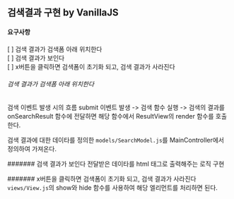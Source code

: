 ## 검색결과 구현 by VanillaJS

#### 요구사항 
[ ] 검색 결과가 검색폼 아래 위치한다   
[ ] 검색 결과가 보인다   
[ ] x버튼을 클릭하면 검색폼이 초기화 되고, 검색 결과가 사라진다


###### 검색 결과가 검색폼 아래 위치한다
검색 이벤트 발생 시의 흐름
submit 이벤트 발생 -> 검색 함수 실행 -> 검색의 결과를 onSearchResult 함수에 전달하면 해당 함수에서 ResultView의 render 함수를 호출한다.

검색 결과에 대한 데이타를 정의한 `models/SearchModel.js`를 MainController에서 정의하여 가져온다.


####### 검색 결과가 보인다
전달받은 데이타를 html 태그로 출력해주는 로직 구현


####### x버튼을 클릭하면 검색폼이 초기화 되고, 검색 결과가 사라진다
`views/View.js`의 show와 hide 함수를 사용하여 해당 엘리먼트를 처리하면 된다.

